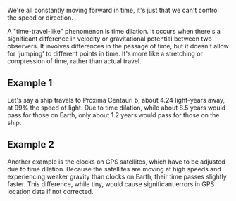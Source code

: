 We're all constantly moving forward in time, it's just that we can't control the speed or direction.

A "time-travel-like" phenomenon is time dilation. It occurs when there's a significant difference in velocity or gravitational potential between two observers. It involves differences in the passage of time, but it doesn't allow for 'jumping' to different points in time.  It's more like a stretching or compression of time, rather than actual travel.

## Example 1

Let's say a ship travels to Proxima Centauri b, about 4.24 light-years away, at 99% the speed of light. Due to time dilation, while about 8.5 years would pass for those on Earth, only about 1.2 years would pass for those on the ship.

## Example 2

Another example is the clocks on GPS satellites, which have to be adjusted due to time dilation. Because the satellites are moving at high speeds and experiencing weaker gravity than clocks on Earth, their time passes slightly faster. This difference, while tiny, would cause significant errors in GPS location data if not corrected.

